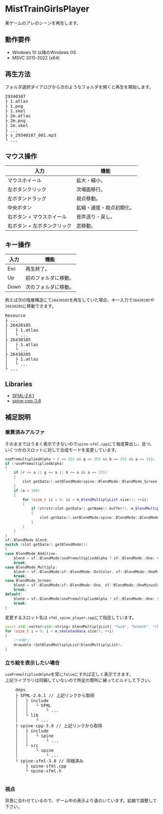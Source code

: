 # MistTrainGirlsPlayer
某ゲームのアレのシーンを再生します。
## 動作要件
- Windows 10 以降のWindows OS
- MSVC 2015-2022 (x64)
## 再生方法
フォルダ選択ダイアログから次のようなフォルダを開くと再生を開始します。
<pre>
29340107
├ 1.atlas
├ 1.png
├ 1.skel
├ 2m.atlas
├ 2m.png
├ 2m.skel
├ ...
├ s_29340107_001.mp3
└ ...
</pre>
## マウス操作
| 入力  | 機能  |
| --- | --- |
| マウスホイール | 拡大・縮小。 |
| 左ボタンクリック | 次場面移行。 |
| 左ボタンドラッグ | 視点移動。 |
| 中央ボタン | 拡縮・速度・視点初期化。 |
| 右ボタン + マウスホイール | 音声送り・戻し。 |
| 右ボタン + 左ボタンクリック | 窓移動。 |
## キー操作
| 入力  | 機能  |
| --- | --- |
| Esc | 再生終了。 |
| Up | 前のフォルダに移動。 |
| Down | 次のフォルダに移動。 |

例えば次の階層構造にて`26430105`を再生していた場合、キー入力で`26420105`や`26430205`に移動できます。
<pre>
Resource
├ ...
├ 26420105
│   ├ 1.atlas
│   └ ...
├ 26430105
│   ├ 1.atlas
│   └ ...
├ 26430205
│   ├ 1.atlas
│   └ ...
└ ...
</pre>
## Libraries
- [SFML-2.6.1](https://www.sfml-dev.org/download/sfml/2.6.1/)
- [spine-cpp-3.8](https://github.com/EsotericSoftware/spine-runtimes/tree/3.8)
## 補足説明
### 乗算済みアルファ
そのままではうまく表示できないので`spine-sfml.cpp`にて毎度算出し、且つ、いくつかのスロットに対して合成モードを変更しています。
```cpp
usePremultipliedAlpha = r == 255 && g == 255 && b == 255 && a == 255;
if (!usePremultipliedAlpha)
{
	if (r <= a || g <= a || b <= a && a == 255)
	{
		slot.getData().setBlendMode(spine::BlendMode::BlendMode_Screen);
	}
	if (a > 109)
	{
		for (size_t ii = 0; ii < m_blendMultiplyList.size(); ++ii)
		{
			if (strstr(slot.getData().getName().buffer(), m_blendMultiplyList.at(ii).c_str()))
			{
				slot.getData().setBlendMode(spine::BlendMode::BlendMode_Multiply);
			}
		}
	}
}
sf::BlendMode blend;
switch (slot.getData().getBlendMode())
{
case BlendMode_Additive:
    blend = sf::BlendMode(usePremultipliedAlpha ? sf::BlendMode::One: sf::BlendMode::SrcAlpha, sf::BlendMode::One);
    break;
case BlendMode_Multiply:
    blend = sf::BlendMode(sf::BlendMode::DstColor, sf::BlendMode::OneMinusSrcAlpha);
    break;
case BlendMode_Screen:
    blend = sf::BlendMode(sf::BlendMode::One, sf::BlendMode::OneMinusSrcColor);
    break;
default:
    blend = sf::BlendMode(usePremultipliedAlpha ? sf::BlendMode::One: sf::BlendMode::SrcAlpha, sf::BlendMode::OneMinusSrcAlpha);
    break;
}
```
変更するスロット名は `sfml_spine_player.cpp`にて指定しています。
```cpp
const std::vector<std::string> blendMultiplyList{ "face", "breath", "cheek" };
for (size_t i = 0; i < m_skeletonData.size(); ++i)
{
	/*中略*/
	drawable->SetBlendMultiplyList(blendMultiplyList);
}
```
### 立ち絵を表示したい場合
  `usePremultipliedAlpha`を常に`false`にすれば正しく表示できます。  
  上記ライブラリは同梱していないので所定の箇所に補ってビルドして下さい。
  <pre>
    deps
    ├ SFML-2.6.1 // 上記リンクから取得
    │   ├ include
    │   │   └ SFML
    │   │       └ ...
    │   └ lib
    │       └ ...
    ├ spine-cpp-3.8 // 上記リンクから取得
    │   ├ include
    │   │   └ spine
    │   │       └ ...
    │   └ src
    │       └ spine
    │           └ ...
    └ spine-sfml-3.8 // 同梱済み
        ├ spine-sfml.cpp
        └ spine-sfml.h
  </pre>
### 視点
背景に合わせているので、ゲーム中の表示より遠のいています。拡縮で調整して下さい。
